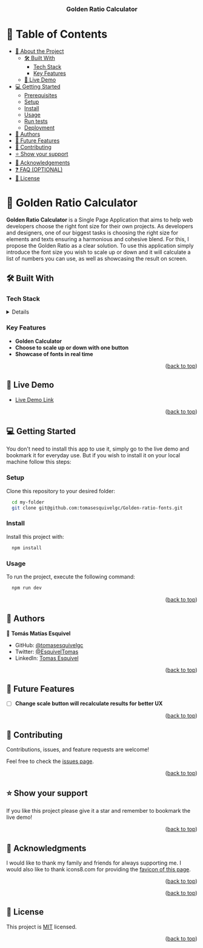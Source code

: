 <a name="readme-top"></a>

<div align="center">

  <h3><b>Golden Ratio Calculator</b></h3>

</div>


# 📗 Table of Contents

- [📖 About the Project](#about-project)
  - [🛠 Built With](#built-with)
    - [Tech Stack](#tech-stack)
    - [Key Features](#key-features)
  - [🚀 Live Demo](#live-demo)
- [💻 Getting Started](#getting-started)
  - [Prerequisites](#prerequisites)
  - [Setup](#setup)
  - [Install](#install)
  - [Usage](#usage)
  - [Run tests](#run-tests)
  - [Deployment](#deployment)
- [👥 Authors](#authors)
- [🔭 Future Features](#future-features)
- [🤝 Contributing](#contributing)
- [⭐️ Show your support](#support)
- [🙏 Acknowledgements](#acknowledgements)
- [❓ FAQ (OPTIONAL)](#faq)
- [📝 License](#license)

<!-- PROJECT DESCRIPTION -->

# 📖 Golden Ratio Calculator <a name="about-project"></a>

**Golden Ratio Calculator** is a Single Page Application that aims to help web developers choose the right font size for their own projects. As developers and designers, one of our biggest tasks is choosing the right size for elements and texts ensuring a harmonious and cohesive blend. For this, I propose the Golden Ratio as a clear solution. To use this application simply introduce the font size you wish to scale up or down and it will calculate a list of numbers you can use, as well as showcasing the result on screen.

## 🛠 Built With <a name="built-with"></a>

### Tech Stack <a name="tech-stack"></a>

<details>
  <ul>
    <li><a href="https://reactjs.org/">React.js</a></li>
    <li><a href="https://tailwindcss.com">TailwindCSS</a></li>
    <li><a href="https://www.javascript.com">JavaScript</a></li>
  </ul>
</details>


<!-- Features -->

### Key Features <a name="key-features"></a>

- **Golden Calculator**
- **Choose to scale up or down with one button**
- **Showcase of fonts in real time**

<p align="right">(<a href="#readme-top">back to top</a>)</p>

<!-- LIVE DEMO -->

## 🚀 Live Demo <a name="live-demo"></a>


- [Live Demo Link](https://clever-beignet-177e33.netlify.app)

<p align="right">(<a href="#readme-top">back to top</a>)</p>

<!-- GETTING STARTED -->

## 💻 Getting Started <a name="getting-started"></a>

You don't need to install this app to use it, simply go to the live demo and bookmark it for everyday use. But if you wish to install it on your local machine follow this steps:

### Setup

Clone this repository to your desired folder:

```sh
  cd my-folder
  git clone git@github.com:tomasesquivelgc/Golden-ratio-fonts.git
```


### Install

Install this project with:

```sh
  npm install
```


### Usage

To run the project, execute the following command:

```sh
  npm run dev
```

<p align="right">(<a href="#readme-top">back to top</a>)</p>

<!-- AUTHORS -->

## 👥 Authors <a name="authors"></a>

👤 **Tomás Matías Esquivel**

- GitHub: [@tomasesquivelgc](https://github.com/tomasesquivelgc)
- Twitter: [@EsquivelTomas](https://twitter.com/EsquivelTomas)
- LinkedIn: [Tomas Esquivel](https://www.linkedin.com/in/tomas-esquivel-dev/)

<p align="right">(<a href="#readme-top">back to top</a>)</p>

<!-- FUTURE FEATURES -->

## 🔭 Future Features <a name="future-features"></a>

- [ ] **Change scale button will recalculate results for better UX**

<p align="right">(<a href="#readme-top">back to top</a>)</p>

<!-- CONTRIBUTING -->

## 🤝 Contributing <a name="contributing"></a>

Contributions, issues, and feature requests are welcome!

Feel free to check the [issues page](../../issues/).

<p align="right">(<a href="#readme-top">back to top</a>)</p>

<!-- SUPPORT -->

## ⭐️ Show your support <a name="support"></a>

If you like this project please give it a star and remember to bookmark the live demo!

<p align="right">(<a href="#readme-top">back to top</a>)</p>

<!-- ACKNOWLEDGEMENTS -->

## 🙏 Acknowledgments <a name="acknowledgements"></a>

I would like to thank my family and friends for always supporting me.
I would also like to thank icons8.com for providing the [favicon of this page](https://icons8.com/icon/20043/gold-bars).

<p align="right">(<a href="#readme-top">back to top</a>)</p>

<!-- FAQ (optional) -->

<p align="right">(<a href="#readme-top">back to top</a>)</p>

<!-- LICENSE -->

## 📝 License <a name="license"></a>

This project is [MIT](./LICENSE) licensed.

<p align="right">(<a href="#readme-top">back to top</a>)</p>